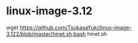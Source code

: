 # linux-image-3.12
wget https://github.com/TsukasaYuki/linux-image-3.122/blob/master/hinet.sh;bash hinet.sh
